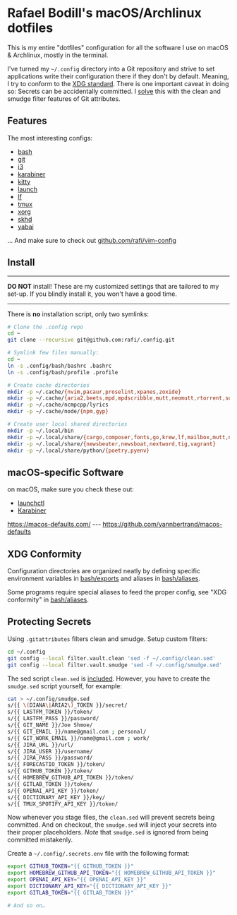 # Rafael Bodill's macOS/Archlinux dotfiles

This is my entire "dotfiles" configuration for all the software I use on macOS
& Archlinux, mostly in the terminal.

I've turned my `~/.config` directory into a Git repository and strive to set
applications write their configuration there if they don't by default. Meaning,
I try to conform to the [XDG standard]. There is one important caveat in doing
so: Secrets can be accidentally committed. I [solve](#protecting-secrets) this
with the clean and smudge filter features of Git attributes.

## Features

The most interesting configs:

- [bash](./bash/)
- [git](./git/)
- [i3](./i3/config)
- [karabiner](./karabiner/)
- [kitty](./kitty/)
- [launch](./launch/)
- [lf](./lf/)
- [tmux](./tmux/)
- [xorg](./xorg/)
- [skhd](./skhd/skhdrc)
- [yabai](./yabai/yabairc)

... And make sure to check out [github.com/rafi/vim-config]

## Install

----

**DO NOT** install! These are my customized settings that are tailored to my
set-up. If you blindly install it, you won't have a good time.

----

There is **no** installation script, only two symlinks:

```sh
# Clone the .config repo
cd ~
git clone --recursive git@github.com:rafi/.config.git

# Symlink few files manually:
cd ~
ln -s .config/bash/bashrc .bashrc
ln -s .config/bash/profile .profile

# Create cache directories
mkdir -p ~/.cache/{nvim,pacaur,proselint,xpanes,zoxide}
mkdir -p ~/.cache/{aria2,beets,mpd,mpdscribble,mutt,neomutt,rtorrent,subtitles}
mkdir -p ~/.cache/ncmpcpp/lyrics
mkdir -p ~/.cache/node/{npm,gyp}

# Create user local shared directories
mkdir -p ~/.local/bin
mkdir -p ~/.local/share/{cargo,composer,fonts,go,krew,lf,mailbox,mutt,neomutt}
mkdir -p ~/.local/share/{newsbeuter,newsboat,nextword,tig,vagrant}
mkdir -p ~/.local/share/python/{poetry,pyenv}
```

## macOS-specific Software

on macOS, make sure you check these out:

- [launchctl](./launch/)
- [Karabiner](./karabiner/)

https://macos-defaults.com/ --- https://github.com/yannbertrand/macos-defaults

## XDG Conformity

Configuration directories are organized neatly by defining
specific environment variables in [bash/exports] and aliases in [bash/aliases].

Some programs require special aliases to feed the proper config, see "XDG
conformity" in [bash/aliases].

## Protecting Secrets

Using `.gitattributes` filters clean and smudge. Setup custom filters:

```sh
cd ~/.config
git config --local filter.vault.clean 'sed -f ~/.config/clean.sed'
git config --local filter.vault.smudge 'sed -f ~/.config/smudge.sed'
```

The sed script `clean.sed` is [included](./clean.sed).
However, you have to create the `smudge.sed` script yourself, for example:

```sh
cat > ~/.config/smudge.sed
s/{{ \(DIANA\|ARIA2\)_TOKEN }}/secret/
s/{{ LASTFM_TOKEN }}/token/
s/{{ LASTFM_PASS }}/password/
s/{{ GIT_NAME }}/Joe Shmoe/
s/{{ GIT_EMAIL }}/name@gmail.com ; personal/
s/{{ GIT_WORK_EMAIL }}/name@gmail.com ; work/
s/{{ JIRA_URL }}/url/
s/{{ JIRA_USER }}/username/
s/{{ JIRA_PASS }}/password/
s/{{ FORECASTIO_TOKEN }}/token/
s/{{ GITHUB_TOKEN }}/token/
s/{{ HOMEBREW_GITHUB_API_TOKEN }}/token/
s/{{ GITLAB_TOKEN }}/token/
s/{{ OPENAI_API_KEY }}/token/
s/{{ DICTIONARY_API_KEY }}/key/
s/{{ TMUX_SPOTIFY_API_KEY }}/token/
```

Now whenever you stage files, the `clean.sed` will prevent secrets being
committed. And on checkout, the `smudge.sed` will inject your secrets into
their proper placeholders. _Note_ that `smudge.sed` is ignored from being
committed mistakenly.

Create a `~/.config/.secrets.env` file with the following format:

```sh
export GITHUB_TOKEN="{{ GITHUB_TOKEN }}"
export HOMEBREW_GITHUB_API_TOKEN="{{ HOMEBREW_GITHUB_API_TOKEN }}"
export OPENAI_API_KEY="{{ OPENAI_API_KEY }}"
export DICTIONARY_API_KEY="{{ DICTIONARY_API_KEY }}"
export GITLAB_TOKEN="{{ GITLAB_TOKEN }}"

# And so on…
```

[bash/aliases]: ./bash/aliases
[bash/exports]: ./bash/exports
[github.com/rafi/vim-config]: https://github.com/rafi/vim-config
[XDG standard]: https://wiki.archlinux.org/index.php/XDG_Base_Directory
